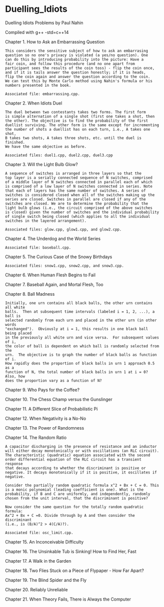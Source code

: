 # Duelling_Idiots

Duelling Idiots Problems by Paul Nahin

Compiled with
g++ -std=c++14

Chapter 1. How to Ask an Embarrassing Question

    This considers the sensitive subject of how to ask an embarrasing
    question so no one's privacy is violated (a yes/no question). One
    can do this by introducing probability into the picture: Have a
    fair coin, and follow this procedure (and no one apart from 
    participant sees the results of the coin toss) - flip the coin once,
    and if it is tails answer the question honestly; if it is heads,
    flip the coin again and answer the question according to the coin.
    We can test this by Monte Carlo method using Nahin's formula or his
    numbers presented in the book.
    
    Associated file: embarrassing.cpp.

Chapter 2. When Idiots Duel

    The duel between two contestants takes two forms. The first form
    is simple alternation of a single shot (first one takes a shot, then
    the other). The objective is to find the probability of the first
    duellist surviving. The other form is the same except for incrementing
    the number of shots a duellist has on each turn, i.e., A takes one shot,
    B takes two shots, A takes three shots, etc. until the duel is finished.
    We have the same objective as before.

    Associated files: duel1.cpp, duel2.cpp, duel3.cpp
    
Chapter 3. Will the Light Bulb Glow?

    A sequence of switches is arranged in three layers so that the
    top layer is a serially connected sequence of N switches, comprised 
    of a middle layer of N switches connected in parallel each of which
    is comprised of a low layer of N switches connected in series. Note
    that each of layers has the same number of switches. A series of
    switches is considered closed when all of the switches making up the
    series are closed. Switches in parallel are closed if any of the
    switches are closed. We are to determine the probability that the
    light bulb glows (i.e., the circuit comprised of the above switches
    is closed) given the number of switches and the individual probability
    of single switch being closed (which applies to all the individual
    switches in the layered arrangement).
    
    Associated files: glow.cpp, glow1.cpp, and glow2.cpp.
    
Chapter 4. The Underdog and the World Series

    Associated file: baseball.cpp.

Chapter 5. The Curious Case of the Snowy Birthdays

    Associated files: snow1.cpp, snow2.cpp, and snow3.cpp.

Chapter 6. When Human Flesh Begins to Fail

Chapter 7. Baseball Again, and Mortal Flesh, Too

Chapter 8. Ball Madness

    Initially, one urn contains all black balls, the other urn contains all white
    balls.  Then at subsequent time intervals (labeled i = 1, 2, ...), a ball is
    selected randomly from each urn and placed in the other urn (in other words
    "exchanged").  Obviously at i = 1, this results in one black ball being placed
    in the previously all white urn and vice versa.  For subsequent values of i,
    the color of ball is dependent on which ball is randomly selected from the
    urn.  The objective is to graph the number of black balls as function of i.
    How rapidly does the proportion of black balls in urn 1 approach 0.5 as a
    function of N, the total number of black balls in urn 1 at i = 0?  Also, how
    does the proportion vary as a function of N?

Chapter 9. Who Pays for the Coffee?

Chapter 10. The Chess Champ versus the Gunslinger

Chapter 11. A Different Slice of Probabilistic Pi

Chapter 12. When Negativity is a No-No

Chapter 13. The Power of Randomness

Chapter 14. The Random Ratio

    A capacitor discharging in the presence of resistance and an inductor
    will either decay monotonically or with oscillations (an RLC circuit).
    The characteristic (quadratic) equation associated with the second
    order differential equation of the RLC circuit has a transient response
    that decays according to whether the discriminant is positive or
    negative. It decays monotonically if it is positive, it oscillates if
    negative.
    
    Consider the partially random quadratic formula x^2 + Bx + C = 0. This
    is a monic polynomial (leading coefficient is one). What is the
    probability, if B and C are uniformly, and independently, randomly
    chosen from the unit interval, that the discriminant is positive?
    
    Now consider the same question for the totally random quadratic formula:
    Ax^2 + Bx + C =0. Divide through by A and then consider the discriminant
    (i.e., is (B/A)^2 > 4(C/A)?).
    
    Associated file: osc_limit.cpp.

Chapter 15. An Inconceivable Difficulty

Chapter 16. The Unsinkable Tub is Sinking! How to Find Her, Fast

Chapter 17. A Walk in the Garden

Chapter 18. Two Flies Stuck on a Piece of Flypaper - How Far Apart?

Chapter 19. The Blind Spider and the Fly

Chapter 20. Reliably Unreliable

Chapter 21. When Theory Fails, There is Always the Computer
